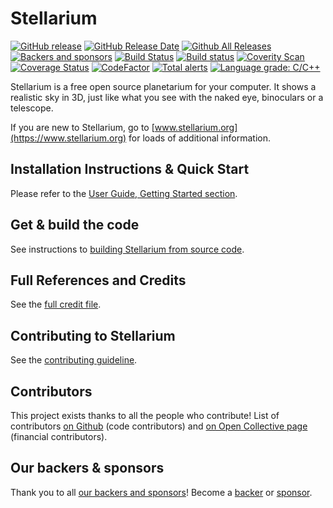 # Stellarium
[![GitHub release](https://img.shields.io/github/release/Stellarium/stellarium.svg)](https://github.com/Stellarium/stellarium/releases/latest)
[![GitHub Release Date](https://img.shields.io/github/release-date/Stellarium/stellarium.svg)](https://github.com/Stellarium/stellarium/releases/latest)
[![Github All Releases](https://img.shields.io/github/downloads/Stellarium/stellarium/total.svg)](https://github.com/Stellarium/stellarium/releases)
[![Backers and sponsors](https://img.shields.io/opencollective/all/stellarium.svg?style=flat)](https://opencollective.com/stellarium)
[![Build Status](https://travis-ci.com/Stellarium/stellarium.svg?branch=master)](https://travis-ci.com/Stellarium/stellarium)
[![Build status](https://ci.appveyor.com/api/projects/status/sw8j9l8q95ejkalo?svg=true)](https://ci.appveyor.com/project/alex-w/stellarium)
[![Coverity Scan](https://img.shields.io/coverity/scan/2098.svg)](https://scan.coverity.com/projects/stellarium-stellarium)
[![Coverage Status](https://coveralls.io/repos/github/Stellarium/stellarium/badge.svg)](https://coveralls.io/github/Stellarium/stellarium)
[![CodeFactor](https://www.codefactor.io/repository/github/stellarium/stellarium/badge)](https://www.codefactor.io/repository/github/stellarium/stellarium)
[![Total alerts](https://img.shields.io/lgtm/alerts/g/Stellarium/stellarium.svg?logo=lgtm&logoWidth=18)](https://lgtm.com/projects/g/Stellarium/stellarium/alerts/)
[![Language grade: C/C++](https://img.shields.io/lgtm/grade/cpp/g/Stellarium/stellarium.svg?logo=lgtm&logoWidth=18)](https://lgtm.com/projects/g/Stellarium/stellarium/context:cpp)

Stellarium is a free open source planetarium for your computer. It shows a realistic sky
in 3D, just like what you see with the naked eye, binoculars or a telescope.

If you are new to Stellarium, go to [www.stellarium.org](https://www.stellarium.org) for loads of additional information.

## Installation Instructions & Quick Start

Please refer to the [User Guide, Getting Started section](https://github.com/Stellarium/stellarium/releases/download/v0.21.3/stellarium_user_guide-0.21.3-1.pdf).

## Get & build the code

See instructions to [building Stellarium from source code](https://github.com/Stellarium/stellarium/blob/master/BUILDING.md).

## Full References and Credits

See the [full credit file](CREDITS.md).

## Contributing to Stellarium

See the [contributing guideline](https://github.com/Stellarium/stellarium/blob/master/CONTRIBUTING.md).

## Contributors

This project exists thanks to all the people who contribute! List of contributors [on Github](https://github.com/Stellarium/stellarium/graphs/contributors) (code contributors) and [on Open Collective page](https://opencollective.com/stellarium#contributors) (financial contributors).

## Our backers & sponsors

Thank you to all [our backers and sponsors](https://github.com/Stellarium/stellarium/blob/master/BACKERS.md)!  Become a [backer](https://opencollective.com/stellarium#backer) or [sponsor](https://opencollective.com/stellarium#sponsor).
